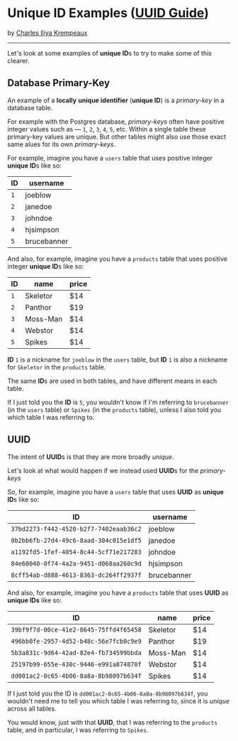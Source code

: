 # Unique ID Examples ([UUID Guide](../../README.md))

by [Charles Iliya Krempeaux](http://changelog.ca/)

---

Let's look at some examples of **unique ID**s to try to make some of this clearer.

## Database Primary-Key

An example of a **locally** **unique identifier** (**unique ID**) is a _primary-key_ in a database table.

For example with the Postgres database, _primary-keys_ often have positive integer values such as — `1`, `2`, `3`, `4`, `5`, etc.
Within a single table these primary-key values are unique.
But other tables might also use those exact same alues for its own _primary-keys_.

For example, imagine you have a `users` table that uses positive integer **unique ID**s like so:

| ID  | username     |
|-----|--------------|
| `1` | joeblow      |
| `2` | janedoe      |
| `3` | johndoe      |
| `4` | hjsimpson    |
| `5` | brucebanner  |

And also, for example, imagine you have a `products` table that uses positive integer **unique ID**s like so:

| ID   | name     | price |
|------|----------|-------|
| `1`  | Skeletor | $14   |
| `2`  | Panthor  | $19   |
| `3`  | Moss-Man | $14   |
| `4`  | Webstor  | $14   |
| `5`  | Spikes   | $14   |

**ID** `1` is a nickname for `joeblow` in the `users` table, but **ID** `1` is also a nickname for `Skeletor` in the `products` table.

The same **ID**s are used in both tables, and have different means in each table.

If I just told you the **ID** is `5`, you wouldn't know if I'm referring to `brucebanner` (in the `users` table) or `Spikes` (in the `products` table), unless I also told you which table I was referring to.

## UUID

The intent of **UUID**s is that they are more broadly _unique_.

Let's look at what would happen if we instead used **UUID**s for the _primary-keys_

So, for example, imagine you have a `users` table that uses **UUID** as **unique ID**s like so:

| ID                                     | username     |
|----------------------------------------|--------------|
| `37bd2273-f442-4520-b2f7-7402eaab36c2` | joeblow      |
| `0b2bb6fb-27d4-49c6-8aad-304c015e1df5` | janedoe      |
| `a1192fd5-1fef-4054-8c44-5cf71e217283` | johndoe      |
| `84e60040-0f74-4a2a-9451-d068aa260c9d` | hjsimpson    |
| `8cff54ab-d888-4613-8363-dc264ff2937f` | brucebanner  |

And also, for example, imagine you have a `products` table that uses **UUID** as **unique IDs** like so:

| ID                                     | name     | price |
|----------------------------------------|----------|-------|
| `39bf9f7d-00ce-41e2-8645-75ffd4f65458` | Skeletor | $14   |
| `496bb0fe-2957-4d52-b48c-56e7fcb0c9e9` | Panthor  | $19   |
| `5b3a831c-9d64-42ad-82e4-fb734599bbda` | Moss-Man | $14   |
| `25197b99-655e-430c-9446-e991a874870f` | Webstor  | $14   |
| `dd001ac2-0c65-4b06-8a8a-8b98097b634f` | Spikes   | $14   |

If I just told you the ID is `dd001ac2-0c65-4b06-8a8a-8b98097b634f`, you wouldn't need me to tell you which table I was referring to, since it is _unique_ across all tables.

You would know, just with that **UUID**, that I was referring to the `products` table, and in particular, I was referring to `Spikes`.
